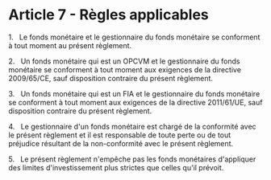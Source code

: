 # Article 7 - Règles applicables


1.   Le fonds monétaire et le gestionnaire du fonds monétaire se conforment à tout moment au présent règlement.

2.   Un fonds monétaire qui est un OPCVM et le gestionnaire du fonds monétaire se conforment à tout moment aux exigences de la directive 2009/65/CE, sauf disposition contraire du présent règlement.

3.   Un fonds monétaire qui est un FIA et le gestionnaire du fonds monétaire se conforment à tout moment aux exigences de la directive 2011/61/UE, sauf disposition contraire du présent règlement.

4.   Le gestionnaire d'un fonds monétaire est chargé de la conformité avec le présent règlement et il est responsable de toute perte ou de tout préjudice résultant de la non-conformité avec le présent règlement.

5.   Le présent règlement n'empêche pas les fonds monétaires d'appliquer des limites d'investissement plus strictes que celles qu'il prévoit.
